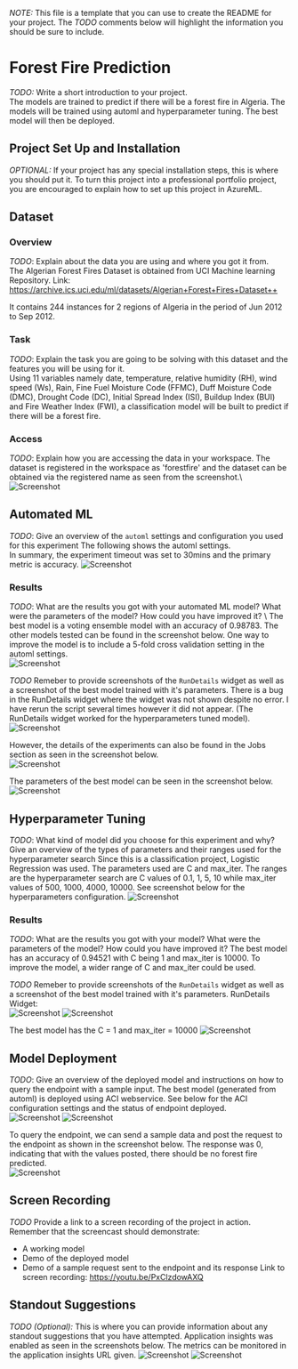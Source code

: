 *NOTE:* This file is a template that you can use to create the README for your project. The *TODO* comments below will highlight the information you should be sure to include.

# Forest Fire Prediction

*TODO:* Write a short introduction to your project.\
The models are trained to predict if there will be a forest fire in Algeria. The models will be trained using automl and hyperparameter tuning. The best model will then be deployed. 

## Project Set Up and Installation
*OPTIONAL:* If your project has any special installation steps, this is where you should put it. To turn this project into a professional portfolio project, you are encouraged to explain how to set up this project in AzureML.

## Dataset

### Overview
*TODO*: Explain about the data you are using and where you got it from.\
The Algerian Forest Fires Dataset is obtained from UCI Machine learning Repository. Link: https://archive.ics.uci.edu/ml/datasets/Algerian+Forest+Fires+Dataset++

It contains 244 instances for 2 regions of Algeria in the period of Jun 2012 to Sep 2012. 
### Task
*TODO*: Explain the task you are going to be solving with this dataset and the features you will be using for it.\
Using 11 variables namely date, temperature, relative humidity (RH), wind speed (Ws), Rain, Fine Fuel Moisture Code (FFMC), Duff Moisture Code (DMC), Drought Code (DC), Initial Spread Index (ISI), Buildup Index (BUI) and Fire Weather Index (FWI), a classification model will be built to predict if there will be a forest fire. 

### Access
*TODO*: Explain how you are accessing the data in your workspace.
The dataset is registered in the workspace as 'forestfire' and the dataset can be obtained via the registered name as seen from the screenshot.\ 
![Screenshot](./images/dataset.PNG) 
## Automated ML
*TODO*: Give an overview of the `automl` settings and configuration you used for this experiment
The following shows the automl settings. \
In summary, the experiment timeout was set to 30mins and the primary metric is accuracy.
![Screenshot](./images/automl_settings.PNG) 
### Results
*TODO*: What are the results you got with your automated ML model? What were the parameters of the model? How could you have improved it? \ 
The best model is a voting ensemble model with an accuracy of 0.98783. The other models tested can be found in the screenshot below. One way to improve the model is to include a 5-fold cross validation setting in the automl settings. \
![Screenshot](./images/automl_models.PNG) 

*TODO* Remeber to provide screenshots of the `RunDetails` widget as well as a screenshot of the best model trained with it's parameters.
There is a bug in the RunDetails widget where the widget was not shown despite no error. I have rerun the script several times however it did not appear. (The RunDetails widget worked for the hyperparameters tuned model).\
![Screenshot](./images/aml_rundetails.PNG) 

However, the details of the experiments can also be found in the Jobs section as seen in the screenshot below.\
![Screenshot](./images/aml_bestmodel2.PNG) 

The parameters of the best model can be seen in the screenshot below.\
![Screenshot](./images/aml_bestmodel3.PNG) 
## Hyperparameter Tuning
*TODO*: What kind of model did you choose for this experiment and why? Give an overview of the types of parameters and their ranges used for the hyperparameter search
Since this is a classification project, Logistic Regression was used. The parameters used are C and max_iter. The ranges are the hyperparameter search are C values of 0.1, 1, 5, 10 while max_iter values of 500, 1000, 4000, 10000.
See screenshot below for the hyperparameters configuration. 
![Screenshot](./images/hd_settings.PNG) 

### Results
*TODO*: What are the results you got with your model? What were the parameters of the model? How could you have improved it?
The best model has an accuracy of 0.94521 with C being 1 and max_iter is 10000. To improve the model, a wider range of C and max_iter could be used. 

*TODO* Remeber to provide screenshots of the `RunDetails` widget as well as a screenshot of the best model trained with it's parameters.
RunDetails Widget:\
![Screenshot](./images/hd_rundetails.PNG) 
![Screenshot](./images/hd_rundetails2.PNG) 

The best model has the C = 1 and max_iter = 10000
![Screenshot](./images/hd_rundetails3.PNG) 

## Model Deployment
*TODO*: Give an overview of the deployed model and instructions on how to query the endpoint with a sample input.
The best model (generated from automl) is deployed using ACI webservice. See below for the ACI configuration settings and the status of endpoint deployed.\
![Screenshot](./images/aci_settings.PNG) 
![Screenshot](./images/aml_endpoint.PNG) 

To query the endpoint, we can send a sample data and post the request to the endpoint as shown in the screenshot below. The response was 0, indicating that with the values posted, there should be no forest fire predicted.\
![Screenshot](./images/post_request.PNG) 

## Screen Recording
*TODO* Provide a link to a screen recording of the project in action. Remember that the screencast should demonstrate:
- A working model
- Demo of the deployed  model
- Demo of a sample request sent to the endpoint and its response
Link to screen recording: https://youtu.be/PxClzdowAXQ


## Standout Suggestions
*TODO (Optional):* This is where you can provide information about any standout suggestions that you have attempted.
Application insights was enabled as seen in the screenshots below. The metrics can be monitored in the application insights URL given. 
![Screenshot](./images/aml_appinsightsenabled.PNG) 
![Screenshot](./images/aml_appinsightdashboard.PNG) 

